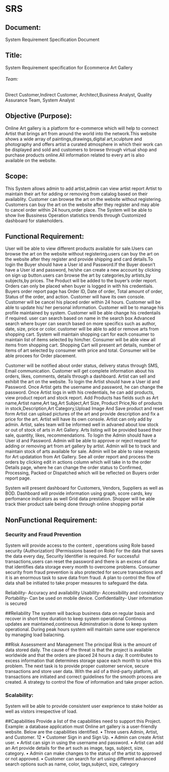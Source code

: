 # SRS

## Document:
System Requirement Specification Document

## Title:
System Requirement specification for Ecommerce Art Gallery

###### Team: 
Direct Customer,Indirect Customer, Architect,Business Analyst,	Quality Assurance Team, System Analyst


## Objective (Purpose):
  Online Art gallery is a platform for e-commerce which will  help to connect  Artist that brings art from around the world into the network.This website shows a wide array of paintings,drawings,digital art,sculpture and photography and offers artist a curated atmosphere in which their work can be displayed and sold and customers to browse through virtual shop and purchase products online.All information related to every art is also available on the website.


## Scope:
This System allows admin to add artist,admin can view artist report
Artist to maintain their art for adding or removing from catalog based on their availablity.
Customer can browse the art on the website without registering.
Customers can buy the art on the website after they register and may able to cancel order within 24 hours,order place.
The System  will be able to show live Bussiness Operation statistics trends through Customized dashboard for stakeholders.


## Functional Requirement:
User will be able to view different products available for sale.Users can browse the art on the website without registering.users can buy the art on the website after they register and provide shipping and card details.To login the Buyer should have a User id and Password.If the Buyer doesn’t have a User id and password, he/she can create a new account by clicking on sign up button.users can browse the art by categories,by artists,by subjects,by prices.
The Product will be added to the buyer’s order report. Orders can only be placed when buyer is logged in with his credentials.
Buyers order report page has Order ID, Date of order, Total amount of order, Status of the order, and action.
Customer will have its own console.
Customer will be cancel his placed order within 24 hours. Customer will be able to update his/ her personal information. 
Customer  will be to manage his profile maintained by system. Customer will be able change his credentails if required.
user can search based on name in the search box 
Advanced search where buyer can search based on more specifics such as author, date, size, price or color.
customer will be able to  add or remove arts from shopping cart. System will maintain shopping cart for each consumer to maintain list of items selected by him/her.
Consumer will be able view all items from shopping cart. Shopping Cart will present art details, number of items of art selected by consumer with price and total. Consumer will be able procees for Order placement.

Customer will be notified about order status, delivery status through  SMS, Email communication.
Customer will get complete information about his orders, likes, comments, details through a dashboard.
Artist can sell and exhibit the art on the website.
To login the Artist should have a User id and Password.
Once Artist gets the username and password, he can change the password.
Once Artist logs in with his credentials, he can add products, view product report and stock report.
Add Products has fields such as 
Art name,Artist name,Art tag,Art Subject,Art Size, 
Product Price,No of products in stock,Description,Art Category,Upload Image
And Save product and reset form
Artist can upload pictures of the art and provide description and fix a price for the art.
Artist will have its own console.
Artist can only add by admin.
Artist, sales team will be informed well in advaned about low stock  or out of stock of arts in Art Gallery.
Arts listing will be provided based their sale, quantity, likes, recommendations.
To login the Admin should have a User id and Password.
Admin will be able to approve or reject request for adding or removing art from art gallery by artist.
Admin will be to track and maintain stock of arts available for sale. Admin will be able to raise reqests for Art updatation from Art Gallery.
See all order report and process the orders by clicking edit in actions column which will take in to the order Details page, where he can change the order status to Confirmed, Processing, Packed or Dispatched which will be reflected on Buyers order report page.

System will present dashboard for Customers, Vendors, Suppliers as well as BOD.
Dashboard will provide information using graph, score cards, key perfomance indicators as well Grid data prestation.
Shopper will be able track thier product sale being done through online shopping portal


## NonFunctional Requirement:

### Security and Fraud Prevention

System will provide access to  the content , operations using Role based security (Authorization) (Permissions based on Role)
For the data that saves the data every day, Security Identifier is required. For successful transactions,users can reset the password and there is an excess of data that identifies data storage every month to overcome problems. Consumer security from fraud prevention is also protected for secure transactions and it is an enormous task to save data from fraud. A plan to control the flow of data shall be initiated to 
take proper measures to safeguard the data.


Reliability- Accuracy and availability
Usability- Accessibility and consistency
Portability- Can be used on mobile device.
Confidentiality- User information is secured

##Reliability
The system will backup business data on regular basis and recover in short time duration to keep system operational Continous updates are maintained,contineous Adminstration is done to keep system operational.
During peak hours system will maintain same user experience by managing load balacning.

##Risk Assessment and Management
The principal Risk is the amount of data stored daily. The cause of the threat is that the project is available worldwide and that the orders are placed 24 hours a day. It contributes to excess information that determines storage space each month to solve this problem. The next task is to provide proper customer service, secure transactions and store user data. With the aid of a third-party platform, all transactions are 
initiated and correct guidelines for the smooth process are created. A strategy to control the flow of information and take proper action.

### Scalability:
System will be able  to  provide  consistent user exeprience to stake holder as well as vistors irrespective of load.

 ##Capabilities
 Provide a list of the capabilities need to support this Project. Example: a database application must
Online art gallery is a user-friendly website. Below are the capabilities identified.
• Three users Admin, Artist, and Customer. 
12
• Customer Sign in and Sign Up.
• Admin can create Artist user.
• Artist can sign in using the username and password.
• Artist can add an Art provide details for the art such as image, tags, subject, size, category. 
• Admin can make changes to the status of the artist to approved or not approved. 
• Customer can search for art using different advanced search options such as name, color, tags,subject, size, category
 
 



